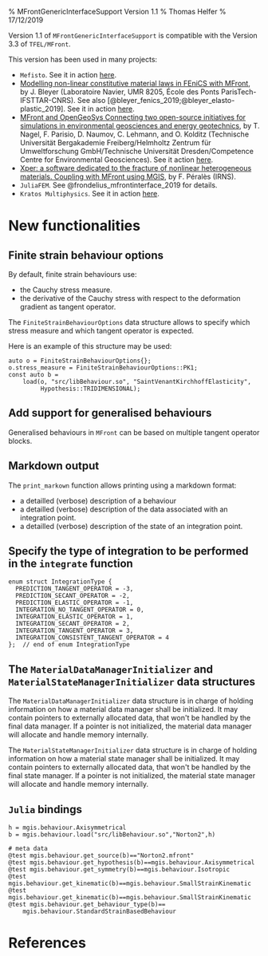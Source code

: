 % MFrontGenericInterfaceSupport Version 1.1 
% Thomas Helfer
% 17/12/2019

Version 1.1 of `MFrontGenericInterfaceSupport` is compatible with the
Version 3.3 of `TFEL/MFront`.

This version has been used in many projects:

- `Mefisto`. See it in action [here](https://www.youtube.com/watch?v=7YvqhzGagt0).
- [Modelling non-linear constitutive material laws in FEniCS with
  MFront](https://github.com/thelfer/tfel-doc/tree/master/MFrontUserDays/FifthUserDays/FEniCS-Bleyer-MFrontUserDays-2019.pdf),
  by J. Bleyer (Laboratoire Navier, UMR 8205, École des Ponts
  ParisTech-IFSTTAR-CNRS). See also
  [@bleyer_fenics_2019;@bleyer_elasto-plastic_2019]. See it in action
  [here](https://www.youtube.com/watch?v=LyRq6_Q15D0).
- [MFront and OpenGeoSys Connecting two open-source initiatives for
  simulations in environmental geosciences and energy
  geotechnics](https://github.com/thelfer/tfel-doc/tree/master/MFrontUserDays/FifthUserDays/OpenGeoSys-Nagel-MFrontUserDays-2019.pdf),
  by T. Nagel, F. Parisio, D. Naumov, C. Lehmann, and O. Kolditz
  (Technische Universität Bergakademie Freiberg/Helmholtz Zentrum für
  Umweltforschung GmbH/Technische Universität Dresden/Competence Centre
  for Environmental Geosciences). See it action [here](https://www.youtube.com/watch?v=juWMIkJ64iE).
- [Xper: a software dedicated to the fracture of nonlinear heterogeneous
  materials. Coupling with MFront using
  MGIS](https://github.com/thelfer/tfel-doc/tree/master/MFrontUserDays/FifthUserDays/Xper-Perales-MFrontUserDays-2019.pdf),
  by F. Péralès (IRNS).
- `JuliaFEM`. See @frondelius_mfrontinterface_2019 for details.
- `Kratos Multiphysics`. See it in action [here](https://www.youtube.com/watch?v=402rqrygT4k).

# New functionalities

## Finite strain behaviour options

By default, finite strain behaviours use:

- the Cauchy stress measure.
- the derivative of the Cauchy stress with respect to the deformation
  gradient as tangent operator.

The `FiniteStrainBehaviourOptions` data structure allows to specify
which stress measure and which tangent operator is expected.

Here is an example of this structure may be used:

~~~~{.cxx}
auto o = FiniteStrainBehaviourOptions{};
o.stress_measure = FiniteStrainBehaviourOptions::PK1;
const auto b =
    load(o, "src/libBehaviour.so", "SaintVenantKirchhoffElasticity",
         Hypothesis::TRIDIMENSIONAL);
~~~~

## Add support for generalised behaviours

Generalised behaviours in `MFront` can be based on multiple tangent
operator blocks.

## Markdown output

The `print_markown` function allows printing using a markdown format:

- a detailled (verbose) description of a behaviour
- a detailled (verbose) description of the data associated with an integration point.
- a detailled (verbose) description of the state of an integration point.

## Specify the type of integration to be performed in the `integrate` function

~~~~{.cxx}
enum struct IntegrationType {
  PREDICTION_TANGENT_OPERATOR = -3,
  PREDICTION_SECANT_OPERATOR = -2,
  PREDICTION_ELASTIC_OPERATOR = -1,
  INTEGRATION_NO_TANGENT_OPERATOR = 0,
  INTEGRATION_ELASTIC_OPERATOR = 1,
  INTEGRATION_SECANT_OPERATOR = 2,
  INTEGRATION_TANGENT_OPERATOR = 3,
  INTEGRATION_CONSISTENT_TANGENT_OPERATOR = 4
};  // end of enum IntegrationType
~~~~

## The `MaterialDataManagerInitializer` and `MaterialStateManagerInitializer` data structures

The `MaterialDataManagerInitializer` data structure is in charge of
holding information on how a material data manager shall be initialized.
It may contain pointers to externally allocated data, that won't be
handled by the final data manager. If a pointer is not initialized, the
material data manager will allocate and handle memory internally.

The `MaterialStateManagerInitializer` data structure is in charge of
holding information on how a material state manager shall be
initialized. It may contain pointers to externally allocated data, that
won't be handled by the final state manager. If a pointer is not
initialized, the material state manager will allocate and handle memory
internally.

## `Julia` bindings

~~~~{.julia}
h = mgis.behaviour.Axisymmetrical
b = mgis.behaviour.load("src/libBehaviour.so","Norton2",h)

# meta data
@test mgis.behaviour.get_source(b)=="Norton2.mfront"
@test mgis.behaviour.get_hypothesis(b)==mgis.behaviour.Axisymmetrical
@test mgis.behaviour.get_symmetry(b)==mgis.behaviour.Isotropic
@test mgis.behaviour.get_kinematic(b)==mgis.behaviour.SmallStrainKinematic
@test mgis.behaviour.get_kinematic(b)==mgis.behaviour.SmallStrainKinematic
@test mgis.behaviour.get_behaviour_type(b)== 
    mgis.behaviour.StandardStrainBasedBehaviour
~~~~

# References
